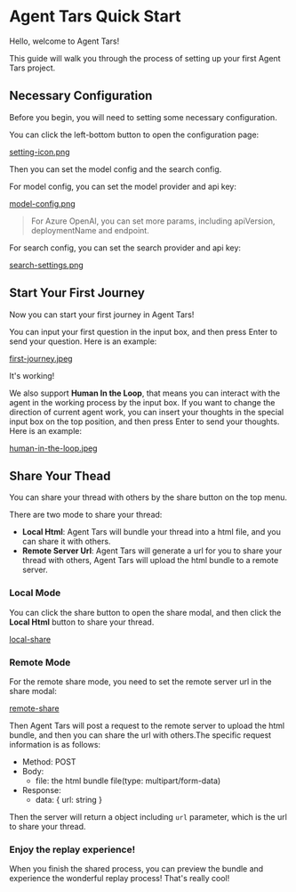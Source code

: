 # Agent Tars Quick Start

Hello, welcome to Agent Tars!

This guide will walk you through the process of setting up your first Agent Tars project.

## Necessary Configuration

Before you begin, you will need to setting some necessary configuration.

You can click the left-bottom button to open the configuration page:

[setting-icon.png](https://lf3-static.bytednsdoc.com/obj/eden-cn/uhbfnupenuhf/agent-tars/setting-icon.jpeg)

Then you can set the model config and the search config.

For model config, you can set the model provider and api key:

[model-config.png](https://lf3-static.bytednsdoc.com/obj/eden-cn/uhbfnupenuhf/agent-tars/search-setting.jpeg)

> For Azure OpenAI, you can set more params, including apiVersion, deploymentName and endpoint.

For search config, you can set the search provider and api key:

[search-settings.png](https://lf3-static.bytednsdoc.com/obj/eden-cn/uhbfnupenuhf/agent-tars/search-setting.jpeg)

## Start Your First Journey

Now you can start your first journey in Agent Tars!

You can input your first question in the input box, and then press Enter to send your question. Here is an example:

[first-journey.jpeg](https://lf3-static.bytednsdoc.com/obj/eden-cn/uhbfnupenuhf/agent-tars/start-journey.jpeg)

It's working!

We also support **Human In the Loop**, that means you can interact with the agent in the working process by the input box. If you want to change the direction of current agent work, you can insert your thoughts in the special input box on the top position, and then press Enter to send your thoughts. Here is an example:

[human-in-the-loop.jpeg](https://lf3-static.bytednsdoc.com/obj/eden-cn/uhbfnupenuhf/agent-tars/human-in-the-loop.jpeg)

## Share Your Thead

You can share your thread with others by the share button on the top menu.

There are two mode to share your thread:

- **Local Html**: Agent Tars will bundle your thread into a html file, and you can share it with others.
- **Remote Server Url**: Agent Tars will generate a url for you to share your thread with others, Agent Tars will upload the html bundle to a remote server.

### Local Mode

You can click the share button to open the share modal, and then click the **Local Html** button to share your thread.

[local-share](https://lf3-static.bytednsdoc.com/obj/eden-cn/uhbfnupenuhf/agent-tars/local-share.jpeg)

### Remote Mode

For the remote share mode, you need to set the remote server url in the share modal:

[remote-share](https://lf3-static.bytednsdoc.com/obj/eden-cn/uhbfnupenuhf/agent-tars/local-share.jpeg)

Then Agent Tars will post a request to the remote server to upload the html bundle, and then you can share the url with others.The specific request information is as follows:

- Method: POST
- Body:
  - file: the html bundle file(type: multipart/form-data)
- Response:
  - data: { url: string }

Then the server will return a object including `url` parameter, which is the url to share your thread.

### Enjoy the replay experience!

When you finish the shared process, you can preview the bundle and experience the wonderful replay process! That's really cool!
